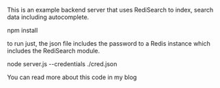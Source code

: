This is an example backend server that uses RediSearch to index, search data including autocomplete.

npm install

to run just, the json file includes the password to a Redis instance which includes the RediSearch module.

node server.js --credentials ./cred.json 

You can read more about this code in my blog 